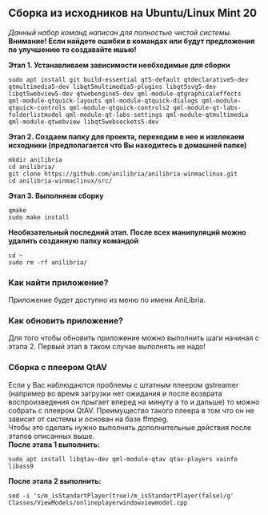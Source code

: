 ## Сборка из исходников на Ubuntu/Linux Mint 20

*Данный набор команд написан для полностью чистой системы.*  
**Внимание! Если найдете ошибки в командах или будут предложения по улучшению то создавайте ишью!**

**Этап 1. Устанавливаем зависимости необходимые для сборки**
```shell
sudo apt install git build-essential qt5-default qtdeclarative5-dev qtmultimedia5-dev libqt5multimedia5-plugins libqt5svg5-dev libqt5webview5-dev qtwebengine5-dev qml-module-qtgraphicaleffects  qml-module-qtquick-layouts qml-module-qtquick-dialogs qml-module-qtquick-controls qml-module-qtquick-controls2 qml-module-qt-labs-folderlistmodel qml-module-qt-labs-settings qml-module-qtmultimedia qml-module-qtwebview libqt5websockets5-dev
```
**Этап 2. Создаем папку для проекта, переходим в нее и извлекаем исходники (предполагается что Вы находитесь в домашней папке)**
```shell
mkdir anilibria
cd anilibria/
git clone https://github.com/anilibria/anilibria-winmaclinux.git
cd anilibria-winmaclinux/src/
```
**Этап 3. Выполняем сборку**
```shell
qmake
sudo make install
```
**Необязательный последний этап. После всех манипуляций можно удалить созданную папку командой**
```shell
cd ~
sudo rm -rf anilibria/
```

### Как найти приложение?
Приложение будет доступно из меню по имени AniLibria.

### Как обновить приложение?
Для того чтобы обновить приложение можно выполнить шаги начиная с этапа 2. Первый этап в таком случае выполнять не надо!

### Сборка с плеером QtAV
Если у Вас наблюдаются проблемы с штатным плеером gstreamer (например во время загрузки нет ожидания и после возврата воспроизведения он прыгает вперед на минуту а то и дальше) то можно собрать с плеером QtAV. Преимущество такого плеера в том что он не зависит от системы и основан на базе ffmpeg.  
Чтобы это сделать нужно выполнить дополнительные действия после этапов описанных выше.  
**После этапа 1 выполнить:**  
```shell
sudo apt install libqtav-dev qml-module-qtav qtav-players vainfo libass9
```  
**После этапа 2 выполнить:**
```shell
sed -i 's/m_isStandartPlayer(true)/m_isStandartPlayer(false)/g' Classes/ViewModels/onlineplayerwindowviewmodel.cpp
```

